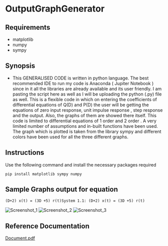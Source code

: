# OutputGraphGenerator

## Requirements

- matplotlib
- numpy
- sympy

## Synopsis

- This GENERALISED CODE is written in python language.
The best recommended IDE to run my code is
Anaconda ( Jupiter Notebook ) since in it all the
libraries are already available and its user friendly.
I am pasting the script here as well as I will be
uploading the python (.py) file as well.
This is a flexible code in which on entering the
coefficients of differential equations of Q(D) and P(D)
the user will be getting the equations of zero input
response, unit impulse response , step response and
the output. Also, the graphs of them are showed there
itself.
This code is limited to differential equations of 1 order
and 2 order .
A very limited number of assumptions and in-built
functions have been used.
The graph which is plotted is taken from the library
sympy and different colors have been used for all the
three different graphs.

## Instructions
 Use the following command and install the necessary packages required
 ```
 pip install matplotlib sympy numpy

 ```
 ## Sample Graphs output for equation 
 ```
 (D+2) x(t) = (3D +5) r(t)System 1.1: (D+2) x(t) = (3D +5) r(t)
 ```
 ![Screenshot_1](https://user-images.githubusercontent.com/98305129/176999062-89e53f7d-ce72-45e4-af86-baad00585eb0.png)
![Screenshot_2](https://user-images.githubusercontent.com/98305129/176999067-e02940b5-592f-4d81-adda-3f72c6eb029e.png)
![Screenshot_3](https://user-images.githubusercontent.com/98305129/176999069-af957100-5e1a-4d2f-a832-345de51ccd8c.png)



## Reference Documentation
[Document.pdf](https://github.com/tarungangadhar/OutputGraphGenerator/files/9032944/BT20EEE107.Tarun.Gangadhar.SnS.Ass1.pdf)

